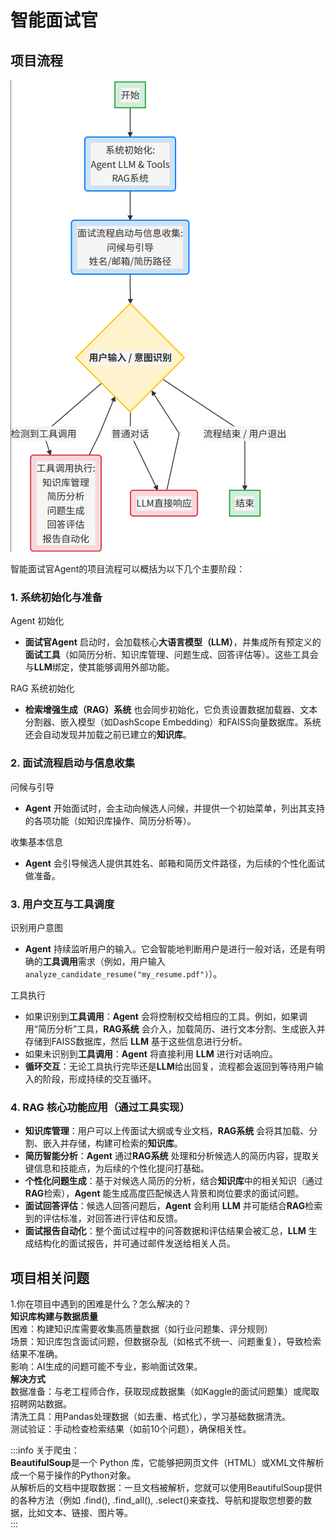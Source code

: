 # 智能面试官

## 项目流程

![1752124934937](image/智能面试官/1752124934937.png)

智能面试官Agent的项目流程可以概括为以下几个主要阶段：

### 1. 系统初始化与准备

Agent 初始化

- **面试官Agent** 启动时，会加载核心**大语言模型（LLM）**，并集成所有预定义的**面试工具**（如简历分析、知识库管理、问题生成、回答评估等）。这些工具会与**LLM**绑定，使其能够调用外部功能。

RAG 系统初始化

- **检索增强生成（RAG）系统** 也会同步初始化，它负责设置数据加载器、文本分割器、嵌入模型（如DashScope Embedding）和FAISS向量数据库。系统还会自动发现并加载之前已建立的**知识库**。

### 2. 面试流程启动与信息收集

问候与引导

- **Agent** 开始面试时，会主动向候选人问候，并提供一个初始菜单，列出其支持的各项功能（如知识库操作、简历分析等）。

收集基本信息

- **Agent** 会引导候选人提供其姓名、邮箱和简历文件路径，为后续的个性化面试做准备。

### 3. 用户交互与工具调度

识别用户意图

- **Agent** 持续监听用户的输入。它会智能地判断用户是进行一般对话，还是有明确的**工具调用**需求（例如，用户输入 `analyze_candidate_resume("my_resume.pdf")`）。

工具执行

- 如果识别到**工具调用**：**Agent** 会将控制权交给相应的工具。例如，如果调用“简历分析”工具，**RAG系统** 会介入，加载简历、进行文本分割、生成嵌入并存储到FAISS数据库，然后 **LLM** 基于这些信息进行分析。
- 如果未识别到**工具调用**：**Agent** 将直接利用 **LLM** 进行对话响应。
- **循环交互**：无论工具执行完毕还是**LLM**给出回复，流程都会返回到等待用户输入的阶段，形成持续的交互循环。

### 4. RAG 核心功能应用（通过工具实现）

- **知识库管理**：用户可以上传面试大纲或专业文档，**RAG系统** 会将其加载、分割、嵌入并存储，构建可检索的**知识库**。
- **简历智能分析**：**Agent** 通过**RAG系统** 处理和分析候选人的简历内容，提取关键信息和技能点，为后续的个性化提问打基础。
- **个性化问题生成**：基于对候选人简历的分析，结合**知识库**中的相关知识（通过**RAG**检索），**Agent** 能生成高度匹配候选人背景和岗位要求的面试问题。
- **面试回答评估**：候选人回答问题后，**Agent** 会利用 **LLM** 并可能结合**RAG**检索到的评估标准，对回答进行评估和反馈。
- **面试报告自动化**：整个面试过程中的问答数据和评估结果会被汇总，**LLM** 生成结构化的面试报告，并可通过邮件发送给相关人员。

## 项目相关问题

1.你在项目中遇到的困难是什么？怎么解决的？  
**知识库构建与数据质量**  
困难：构建知识库需要收集高质量数据（如行业问题集、评分规则）  
场景：知识库包含面试问题，但数据杂乱（如格式不统一、问题重复），导致检索结果不准确。  
影响：AI生成的问题可能不专业，影响面试效果。  
**解决方式**  
数据准备：与老工程师合作，获取现成数据集（如Kaggle的面试问题集）或爬取招聘网站数据。  
清洗工具：用Pandas处理数据（如去重、格式化），学习基础数据清洗。  
测试验证：手动检查检索结果（如前10个问题），确保相关性。  

:::info 关于爬虫：  
**BeautifulSoup**是一个 Python 库，它能够把网页文件（HTML）或XML文件解析成一个易于操作的Python对象。  
从解析后的文档中提取数据：一旦文档被解析，您就可以使用BeautifulSoup提供的各种方法（例如 .find(), .find_all(), .select()来查找、导航和提取您想要的数据，比如文本、链接、图片等。  
:::

